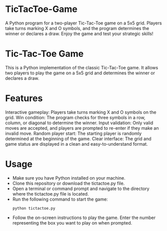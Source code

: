 # TicTacToe-Game
A Python program for a two-player Tic-Tac-Toe game on a 5x5 grid. Players take turns marking X and O symbols, and the program determines the winner or declares a draw. Enjoy the game and test your strategic skills!

# Tic-Tac-Toe Game
This is a Python implementation of the classic Tic-Tac-Toe game. It allows two players to play the game on a 5x5 grid and determines the winner or declares a draw.

# Features
Interactive gameplay: Players take turns marking X and O symbols on the grid.
Win condition: The program checks for three symbols in a row, column, or diagonal to determine the winner.
Input validation: Only valid moves are accepted, and players are prompted to re-enter if they make an invalid move.
Random player start: The starting player is randomly determined at the beginning of the game.
Clear interface: The grid and game status are displayed in a clean and easy-to-understand format.

# Usage
<ul>
<li>Make sure you have Python installed on your machine.</li>
<li>Clone this repository or download the tictactoe.py file.</li>
<li>Open a terminal or command prompt and navigate to the directory where the tictactoe.py file is located.</li>
<li>Run the following command to start the game:

```
python tictactoe.py
```
</li>

<li>Follow the on-screen instructions to play the game. Enter the number representing the box you want to play on when prompted.</li>
</ul>
